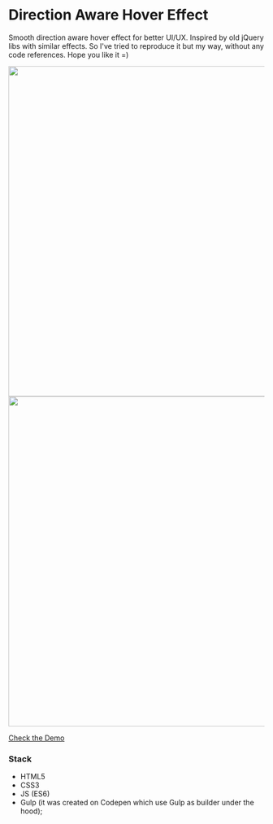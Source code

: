 # Direction Aware Hover Effect

Smooth direction aware hover effect for better UI/UX. Inspired by old jQuery libs with similar effects. So I've tried to reproduce it but my way, without any code references. Hope you like it =)

<img src="https://eisenpar.com/work-imgs/direction-aware-hover-2.gif" width="650" />
<img src="https://eisenpar.com/work-imgs/fancy-nav-block.gif" width="650" />

[Check the Demo](https://codepen.io/nat-davydova/full/YzvMNYO)

### Stack

- HTML5
- CSS3
- JS (ES6)
- Gulp (it was created on Codepen which use Gulp as builder under the hood);
